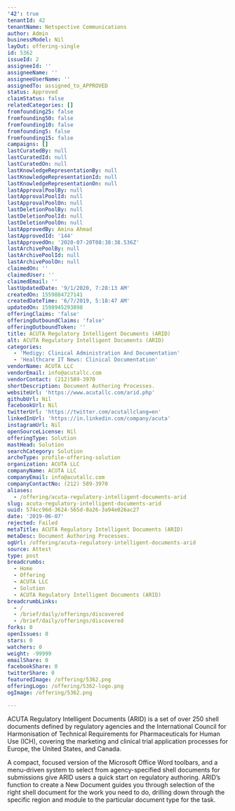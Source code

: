 ```yaml
---
'42': true
tenantId: 42
tenantName: Netspective Communications
author: Admin
businessModel: Nil
layOut: offering-single
id: 5362
issueId: 2
assigneeId: ''
assigneeName: ''
assigneeUserName: ''
assignedTo: assigned_to_APPROVED
status: Approved
claimStatus: false
relatedCategories: []
fromfounding25: false
fromfounding50: false
fromfounding10: false
fromfounding5: false
fromfounding15: false
campaigns: []
lastCuratedBy: null
lastCuratedId: null
lastCuratedOn: null
lastKnowledgeRepresentationBy: null
lastKnowledgeRepresentationId: null
lastKnowledgeRepresentationOn: null
lastApprovalPoolBy: null
lastApprovalPoolId: null
lastApprovalPoolOn: null
lastDeletionPoolBy: null
lastDeletionPoolId: null
lastDeletionPoolOn: null
lastApprovedBy: Amina Ahmad
lastApprovedId: '144'
lastApprovedOn: '2020-07-20T08:38:38.536Z'
lastArchivePoolBy: null
lastArchivePoolId: null
lastArchivePoolOn: null
claimedOn: ''
claimedUser: ''
claimedEmail: ''
lastUpdatedDate: '9/1/2020, 7:28:13 AM'
createdOn: 1559884727141
createdDateTime: '6/7/2019, 5:18:47 AM'
updatedOn: 1598945293898
offeringClaims: 'false'
offeringOutboundClaims: 'false'
offeringOutboundToken: ''
title: ACUTA Regulatory Intelligent Documents (ARID)
alt: ACUTA Regulatory Intelligent Documents (ARID)
categories:
  - 'Medigy: Clinical Administration And Documentation'
  - 'Healthcare IT News: Clinical Documentation'
vendorName: ACUTA LLC
vendorEmail: info@acutallc.com
vendorContact: (212)589-3970
shortDescription: Document Authoring Processes.
websiteUrl: 'https://www.acutallc.com/arid.php'
githubUrl: Nil
facebookUrl: Nil
twitterUrl: 'https://twitter.com/acutallclang=en'
linkedInUrl: 'https://in.linkedin.com/company/acuta'
instagramUrl: Nil
openSourceLicense: Nil
offeringType: Solution
mastHead: Solution
searchCategory: Solution
archeType: profile-offering-solution
organization: ACUTA LLC
companyName: ACUTA LLC
companyEmail: info@acutallc.com
companyContactNo: (212) 589-3970
aliases:
  - /offering/acuta-regulatory-intelligent-documents-arid
slug: acuta-regulatory-intelligent-documents-arid
uuid: 574cc96d-3624-565d-8a26-3a94e026ac27
date: '2019-06-07'
rejected: Failed
metaTitle: ACUTA Regulatory Intelligent Documents (ARID)
metaDesc: Document Authoring Processes.
ogUrl: /offering/acuta-regulatory-intelligent-documents-arid
source: Attest
type: post
breadcrumbs:
  - Home
  - Offering
  - ACUTA LLC
  - Solution
  - ACUTA Regulatory Intelligent Documents (ARID)
breadcrumbLinks:
  - /
  - /brief/daily/offerings/discovered
  - /brief/daily/offerings/discovered
forks: 0
openIssues: 0
stars: 0
watchers: 0
weight: -99999
emailShare: 0
facebookShare: 0
twitterShare: 0
featuredImage: /offering/5362.png
offeringLogo: /offering/5362-logo.png
ogImage: /offering/5362.png

---
```

ACUTA Regulatory Intelligent Documents (ARID) is a set of over 250 shell documents defined by regulatory agencies and the International Council for Harmonisation of Technical Requirements for Pharmaceuticals for Human Use (ICH), covering the marketing and clinical trial application processes for Europe, the United States, and Canada.

A compact, focused version of the Microsoft Office Word toolbars, and a menu-driven system to select from agency-specified shell documents for submissions give ARID users a quick start on regulatory authoring. ARID’s function to create a New Document guides you through selection of the right shell document for the work you need to do, drilling down through the specific region and module to the particular document type for the task.